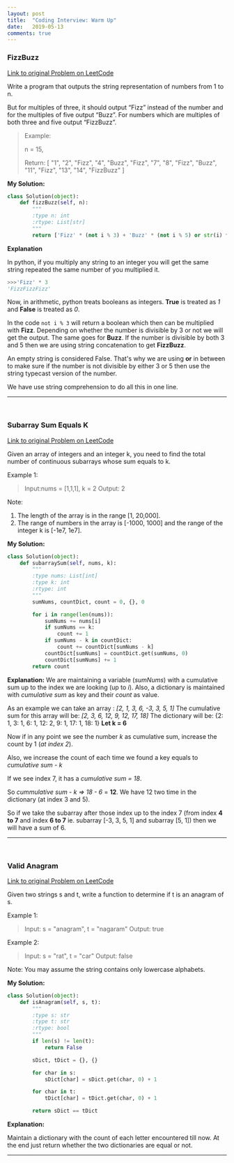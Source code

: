```yaml
---
layout: post
title:  "Coding Interview: Warm Up"
date:   2019-05-13
comments: true
---
```


### FizzBuzz

[Link to original Problem on LeetCode](https://leetcode.com/problems/fizz-buzz/)

Write a program that outputs the string representation of numbers from 1 to n.

But for multiples of three, it should output “Fizz” instead of the number and for the multiples of five output “Buzz”. For numbers which are multiples of both three and five output “FizzBuzz”.

> Example:
>
> n = 15,
>
> Return:
> [
>     "1",
>     "2",
>     "Fizz",
>     "4",
>     "Buzz",
>     "Fizz",
>     "7",
>     "8",
>     "Fizz",
>     "Buzz",
>     "11",
>     "Fizz",
>     "13",
>     "14",
>     "FizzBuzz"
> ]

**My Solution:**
```python
class Solution(object):
    def fizzBuzz(self, n):
        """
        :type n: int
        :rtype: List[str]
        """
        return ['Fizz' * (not i % 3) + 'Buzz' * (not i % 5) or str(i) for i in range(1, n + 1)]
```

**Explanation**

In python, if you multiply any string to an integer you will get the same string repeated the same number of you multiplied it.
```python
>>>'Fizz' * 3
'FizzFizzFizz'
```

Now, in arithmetic, python treats booleans as integers. **True** is treated as *1* and **False** is treated as *0*.

In the code ```not i % 3``` will return a boolean which then can be multiplied with **Fizz**. Depending on whether the number is divisible by 3 or not we will get the output. The same goes for **Buzz**. If the number is divisible by both 3 and 5 then we are using string concatenation to get **FizzBuzz**.

An empty string is considered False. That's why we are using **or** in between to make sure if the number is not divisible by either 3 or 5 then use the string typecast version of the number.

We have use string comprehension to do all this in one line.

<hr><br />

### Subarray Sum Equals K

[Link to original Problem on LeetCode](https://leetcode.com/problems/subarray-sum-equals-k/)

Given an array of integers and an integer k, you need to find the total number of continuous subarrays whose sum equals to k.

Example 1:
> Input:nums = [1,1,1], k = 2
Output: 2

Note:
1. The length of the array is in the range [1, 20,000].
2. The range of numbers in the array is [-1000, 1000] and the range of the integer k is [-1e7, 1e7].

**My Solution:**
```python
class Solution(object):
    def subarraySum(self, nums, k):
        """
        :type nums: List[int]
        :type k: int
        :rtype: int
        """
        sumNums, countDict, count = 0, {}, 0

        for i in range(len(nums)):
            sumNums += nums[i]
            if sumNums == k:
                count += 1
            if sumNums - k in countDict:
                count += countDict[sumNums - k]
            countDict[sumNums] = countDict.get(sumNums, 0)
            countDict[sumNums] += 1
        return count
```

**Explanation:**
We are maintaining a variable (*sumNums*) with a cumulative sum up to the index we are looking (up to *i*). Also, a dictionary is maintained with *cumulative sum* as key and their *count* as value.

As an example we can take an array : *[2, 1, 3, 6, -3, 3, 5, 1]*
The cumulative sum for this array will be: *[2, 3, 6, 12, 9, 12, 17, 18]*
The dictionary will be: {2: 1, 3: 1, 6: 1, 12: 2, 9: 1, 17: 1, 18: 1}
**Let k = 6**

Now if in any point we see the number *k* as cumulative sum, increase the count by 1 (*at index 2*).

Also, we increase the count of each time we found a key equals to *cumulative sum - k*

If we see index 7, it has a *cumulative sum = 18*.

So *cummulative sum - k => 18 - 6* = **12**. We have 12 two time in the dictionary (at index 3 and 5).

So if we take the subarray after those index up to the index 7 (from index **4 to 7** and index **6 to 7** ie. subarray [-3, 3, 5, 1] and subarray [5, 1]) then we will have a sum of 6.

<hr><br />

### Valid Anagram

[Link to original Problem on LeetCode](https://leetcode.com/problems/valid-anagram/)

Given two strings s and t, write a function to determine if t is an anagram of s.

Example 1:

> Input: s = "anagram", t = "nagaram"
Output: true

Example 2:

> Input: s = "rat", t = "car"
Output: false

Note:
You may assume the string contains only lowercase alphabets.

**My Solution:**
```python
class Solution(object):
    def isAnagram(self, s, t):
        """
        :type s: str
        :type t: str
        :rtype: bool
        """
        if len(s) != len(t):
            return False

        sDict, tDict = {}, {}

        for char in s:
            sDict[char] = sDict.get(char, 0) + 1

        for char in t:
            tDict[char] = tDict.get(char, 0) + 1

        return sDict == tDict
```

**Explanation:**

Maintain a dictionary with the count of each letter encountered till now. At the end just return whether the two dictionaries are equal or not.

<hr><br />
